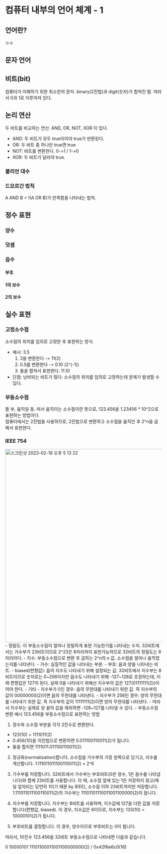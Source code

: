 # 컴퓨터 내부의 언어 체계 - 1

## 언어란?
ㅇㅇ

## 문자 언어

## 비트(bit)
컴퓨터가 이해하기 위한 최소한의 문자. binary(2진법)과 digit(숫자)가 합쳐진 말. 따라서 0과 1로 이루어져 있다.

## 논리 연산
두 비트를 비교하는 연산. AND, OR, NOT, XOR 이 있다.
- AND: 두 비트가 모두 true이어야 true가 반환된다.
- OR: 두 비트 중 하나만 true면 true
- NOT: 비트를 변환한다. 0->1 / 1->0
- XOR: 두 비트가 달라야 true.

### 불리언 대수  
### 드모르간 법칙  
A AND B = !(A OR B)가 만족함을 나타내는 법칙.

## 정수 표현
### 양수
### 덧셈
### 음수
#### 부호
#### 1의 보수
#### 2의 보수

## 실수 표현
### 고정소수점
소수점의 위치를 임의로 고정한 후 표현하는 방식.
- 예시: 3.5
  1. 3을 변환한다 -> 11(2)
  2. 0.5를 변환한다 -> 0.10 (2^(-1))
  3. 둘을 합쳐서 표현한다. 11.10
- 단점: 낭비되는 비트가 많다. 소수점의 위치를 임의로 고정하는데 문제가 발생할 수 있다.
### 부동소수점  
뜰 부, 움직일 동. 떠서 움직이는 소수점이란 뜻으로, 123.456을 1.23456 * 10^2으로 표현하는 방법이다.  
컴퓨터에서는 2진법을 사용하므로, 2진법으로 변환하고 소수점을 움직인 후 2^n을 곱해서 표현한다.
### IEEE 754
<img width="621" alt="스크린샷 2023-02-18 오후 5 13 22" src="https://user-images.githubusercontent.com/14974083/219849740-99d0e71b-9b2a-47f2-a6f2-7cb06bed55f7.png">
- 정밀도: 이 부동소수점이 얼마나 정밀하게 표현 가능한가를 나타내는 수치. 32비트에서는 가수부가 23비트이므로 2^23은 8자리까지 표현가능하므로 32비트의 정밀도는 8자리이다.
- 지수: 부동소수점으로 변환 후 곱하는 2^n의 n 값. 소수점을 얼마나 움직였는지를 나타낸다.
- 가수: 실질적인 값을 나타내는 부분.
- 부호: 음과 양을 나타내는 비트.
- biased(편향값): 음의 지수도 나타내기 위해 설정되는 값. 32비트에서 지수부는 8비트이므로 숫자로는 0~256이지만 음수도 나타내기 위해 -127~128로 조정하는데, 이 때 편향값은 127이 된다. 실제 0을 나타내기 위해선 지수부의 값은 127(01111111(2))이어야 한다.
- 기타
  - 지수부가 0인 경우: 음의 무한대를 나타내기 위한 값. 즉 지수부의 값이 00000000(2)이면 음의 무한대를 나타낸다.
  - 지수부가 256인 경우: 양의 무한대를 나타내기 위한 값. 즉 지수부의 값이 11111111(2)이면 양의 무한대를 나타낸다.
  - 따라서 지수부는 실제로 양 끝의 값을 제외하면 -126~127를 나타낼 수 있다.
- 부동소수점 변환 예시
123.456을 부동소수점으로 표현하는 방법

  1. 정수와 소수점 부분을 각각 2진수로 변환한다.
  - 123(10) = 1111011(2)
  - 0.456(10)을 이진법으로 변환하면 0.011100110011(2)가 됩니다.
  - 둘을 합치면 1111011.011100110011(2)
  
  2. 정규화(normalization)합니다. 소수점을 가수부의 가장 왼쪽으로 당기고, 지수를 계산합니다.
  1.111011011100110011(2) × 2^6
  
  3. 가수부를 저장합니다. 32비트에서 가수부는 부호비트(0은 양수, 1은 음수를 나타냅니다)와 함께 23비트를 사용합니다. 이 때, 소수점 앞에 있는 1은 저장하지 않고(제일 앞자리는 당연히 1이기 때문 by IEEE), 소수점 이하 23비트까지만 저장합니다.
  1.111011011100110011(2)의 가수부는 11101101110011001100000(2)이 됩니다.
  
  4. 지수부를 저장합니다. 지수부는 8비트를 사용하며, 지수값에 127을 더한 값을 저장합니다(편향값, biased). 이 경우, 지수값은 6이므로, 지수부는 133(10) = 10000101(2)가 됩니다.
  5. 부호비트를 결정합니다. 이 경우, 양수이므로 부호비트는 0이 됩니다.

  따라서, 10진수 123.456을 32비트 부동소수점으로 나타내면 다음과 같습니다.

  0 10000101 11101100011001100000000(2) / 0x42f6e6c0(16)
  
